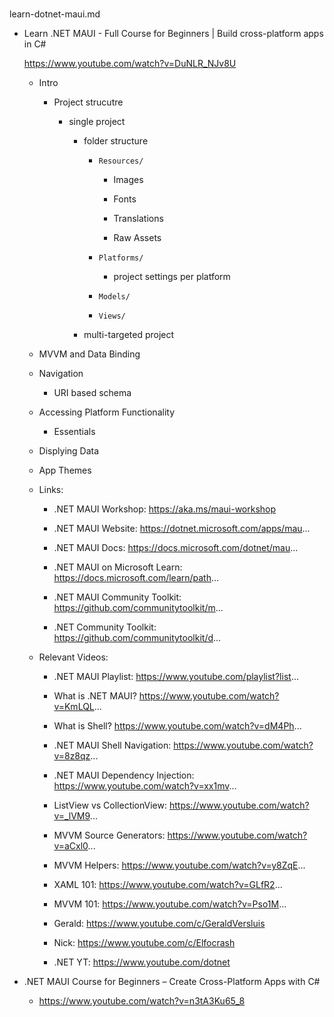 #


learn-dotnet-maui.md

*   Learn .NET MAUI - Full Course for Beginners | Build cross-platform apps in C#

    https://www.youtube.com/watch?v=DuNLR_NJv8U

    *   Intro

        *   Project strucutre

            *   single project

                *   folder structure

                    *   `Resources/`

                        *   Images

                        *   Fonts

                        *   Translations

                        *   Raw Assets

                    *   `Platforms/`

                        *   project settings per platform

                    *   `Models/`

                    *   `Views/`

                *   multi-targeted project

    *   MVVM and Data Binding

    *   Navigation

        *   URI based schema

    *   Accessing Platform Functionality

        *   Essentials

    *   Displying Data

    *   App Themes

    *   Links:
        
        *   .NET MAUI Workshop: https://aka.ms/maui-workshop

        *   .NET MAUI Website: https://dotnet.microsoft.com/apps/mau...
        
        *   .NET MAUI Docs: https://docs.microsoft.com/dotnet/mau...
        
        *   .NET MAUI on Microsoft Learn: https://docs.microsoft.com/learn/path...
        
        *   .NET MAUI Community Toolkit: https://github.com/communitytoolkit/m...
        
        *   .NET Community Toolkit: https://github.com/communitytoolkit/d...

    *   Relevant Videos:
        
        *   .NET MAUI Playlist: https://www.youtube.com/playlist?list...
        
        *   What is .NET MAUI? https://www.youtube.com/watch?v=KmLQL...
        
        *   What is Shell? https://www.youtube.com/watch?v=dM4Ph...
        
        *   .NET MAUI Shell Navigation: https://www.youtube.com/watch?v=8z8qz...
        
        *   .NET MAUI Dependency Injection: https://www.youtube.com/watch?v=xx1mv...
        
        *   ListView vs CollectionView: https://www.youtube.com/watch?v=_lVM9...
        
        *   MVVM Source Generators: https://www.youtube.com/watch?v=aCxl0...
        
        *   MVVM Helpers: https://www.youtube.com/watch?v=y8ZqE...
        
        *   XAML 101: https://www.youtube.com/watch?v=GLfR2...
        
        *   MVVM 101: https://www.youtube.com/watch?v=Pso1M...
        
        *   Gerald: https://www.youtube.com/c/GeraldVersluis
        
        *   Nick: https://www.youtube.com/c/Elfocrash
        
        *   .NET YT: https://www.youtube.com/dotnet

*   .NET MAUI Course for Beginners – Create Cross-Platform Apps with C#

    *   https://www.youtube.com/watch?v=n3tA3Ku65_8

    